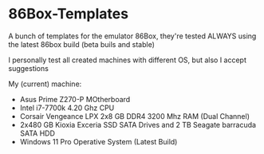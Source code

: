 # 86Box-Templates

A bunch of templates for the emulator 86Box, they're tested ALWAYS using the latest 86box build (beta buils and stable)

I personally test all created machines with different OS, but also I accept suggestions

My (current) machine:

- Asus Prime Z270-P MOtherboard
- Intel i7-7700k 4.20 Ghz CPU
- Corsair Vengeance LPX 2x8 GB DDR4 3200 Mhz RAM (Dual Channel)
- 2x480 GB Kioxia Exceria SSD SATA Drives and 2 TB Seagate barracuda SATA HDD
- Windows 11 Pro Operative System (Latest Build)

  
